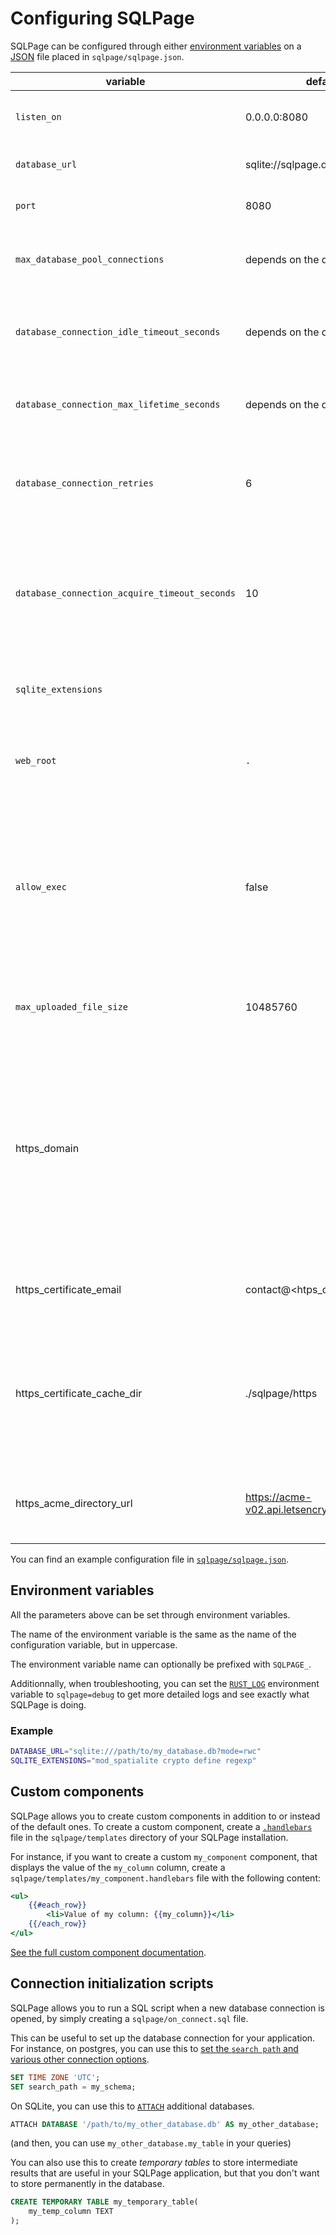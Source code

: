 # Configuring SQLPage

SQLPage can be configured through either [environment variables](https://en.wikipedia.org/wiki/Environment_variable)
on a [JSON](https://en.wikipedia.org/wiki/JSON) file placed in `sqlpage/sqlpage.json`.

| variable                                   | default                      | description                                                              |
| ------------------------------------------ | ---------------------------- | ------------------------------------------------------------------------ |
| `listen_on`                                | 0.0.0.0:8080                 | Interface and port on which the web server should listen                 |
| `database_url`                             | sqlite://sqlpage.db?mode=rwc | Database connection URL                                                  |
| `port`                                     | 8080                         | Like listen_on, but specifies only the port.                             |
| `max_database_pool_connections`            | depends on the database      | How many simultaneous database connections to open at most               |
| `database_connection_idle_timeout_seconds` | depends on the database      | Automatically close database connections after this period of inactivity |
| `database_connection_max_lifetime_seconds` | depends on the database      | Always close database connections after this amount of time              |
| `database_connection_retries`              | 6                            | Database connection attempts before giving up. Retries will happen every 5 seconds.           |
| `database_connection_acquire_timeout_seconds` | 10                        | How long to wait when acquiring a database connection from the pool before giving up and returning an error.           |
| `sqlite_extensions`                        |                              | An array of SQLite extensions to load, such as `mod_spatialite`          |
| `web_root`                                | `.`                      | The root directory of the web server, where the `index.sql` file is located.          |
| `allow_exec` | false | Allow usage of the `sqlpage.exec` function. Do this only if all users with write access to sqlpage query files and to the optional `sqlpage_files` table on the database are trusted. |
| `max_uploaded_file_size` | 10485760 | Maximum size of uploaded files in bytes. Defaults to 10 MiB. |
| https_domain | | Domain name to request a certificate for. Setting this parameter will automatically make SQLPage listen on port 443 and request an SSL certificate. The server will take a little bit longer to start the first time is has to request a certificate. |
| https_certificate_email | contact@<htps_domain> | The email address to use when requesting a certificate. |
| https_certificate_cache_dir | ./sqlpage/https | A writeable directory where to cache the certificates, so that SQLPage can serve https traffic immediately when it restarts. |
| https_acme_directory_url | https://acme-v02.api.letsencrypt.org/directory | The URL of the ACME directory to use when requesting a certificate. |

You can find an example configuration file in [`sqlpage/sqlpage.json`](./sqlpage/sqlpage.json).

## Environment variables

All the parameters above can be set through environment variables.

The name of the environment variable is the same as the name of the configuration variable,
but in uppercase.

The environment variable name can optionally be prefixed with `SQLPAGE_`.

Additionnally, when troubleshooting, you can set the [`RUST_LOG`](https://docs.rs/env_logger/latest/env_logger/#enabling-logging)
environment variable to `sqlpage=debug` to get more detailed logs and see exactly what SQLPage is doing.

### Example

```bash
DATABASE_URL="sqlite:///path/to/my_database.db?mode=rwc"
SQLITE_EXTENSIONS="mod_spatialite crypto define regexp"
```

## Custom components

SQLPage allows you to create custom components in addition to or instead of the default ones.
To create a custom component, create a [`.handlebars`](https://handlebarsjs.com/guide/expressions.html)
file in the `sqlpage/templates` directory of your SQLPage installation.

For instance, if you want to create a custom `my_component` component, that displays the value of the `my_column` column, create a `sqlpage/templates/my_component.handlebars` file with the following content:

```handlebars
<ul>
    {{#each_row}}
        <li>Value of my column: {{my_column}}</li>
    {{/each_row}}
</ul>
```

[See the full custom component documentation](https://sql.ophir.dev/custom_components.sql).

## Connection initialization scripts

SQLPage allows you to run a SQL script when a new database connection is opened,
by simply creating a `sqlpage/on_connect.sql` file.

This can be useful to set up the database connection for your application.
For instance, on postgres, you can use this to [set the `search path` and various other connection options](https://www.postgresql.org/docs/current/sql-set.html).

```sql
SET TIME ZONE 'UTC';
SET search_path = my_schema;
```

On SQLite, you can use this to [`ATTACH`](https://www.sqlite.org/lang_attach.html) additional databases.

```sql
ATTACH DATABASE '/path/to/my_other_database.db' AS my_other_database;
```

(and then, you can use `my_other_database.my_table` in your queries)

You can also use this to create *temporary tables* to store intermediate results that are useful in your SQLPage application, but that you don't want to store permanently in the database.

```sql
CREATE TEMPORARY TABLE my_temporary_table(
    my_temp_column TEXT
);
```